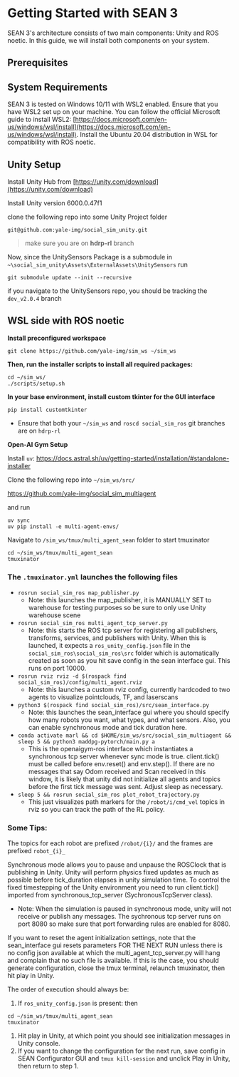 # Getting Started with SEAN 3

SEAN 3's architecture consists of two main components: Unity and ROS noetic. In this guide, we will install both components on your system.

## Prerequisites

## System Requirements

SEAN 3 is tested on Windows 10/11 with WSL2 enabled. Ensure that you have WSL2 set up on your machine. You can follow the official Microsoft guide to install WSL2: [https://docs.microsoft.com/en-us/windows/wsl/install](https://docs.microsoft.com/en-us/windows/wsl/install). Install the Ubuntu 20.04 distribution in WSL for compatibility with ROS noetic.

## Unity Setup

Install Unity Hub from [https://unity.com/download](https://unity.com/download)

Install Unity version 6000.0.47f1

clone the following repo into some Unity Project folder

```
git@github.com:yale-img/social_sim_unity.git
```

>make sure you are on **hdrp-rl** branch

Now, since the UnitySensors Package is a submodule in `~\social_sim_unity\Assets\ExternalAssets\UnitySensors`
run

```
git submodule update --init --recursive
```

if you navigate to the UnitySensors repo, you should be tracking the  `dev_v2.0.4` branch

## WSL side with ROS noetic

**Install preconfigured workspace**

```
git clone https://github.com/yale-img/sim_ws ~/sim_ws
```

**Then, run the installer scripts to install all required packages:**

```
cd ~/sim_ws/
./scripts/setup.sh
```

**In your base environment, install custom tkinter for the GUI interface**

```
pip install customtkinter
```

* Ensure that both your `~/sim_ws` and `roscd social_sim_ros` git branches are on `hdrp-rl`

**Open-AI Gym Setup**

Install `uv`:
https://docs.astral.sh/uv/getting-started/installation/#standalone-installer

Clone the following repo into `~/sim_ws/src/`

https://github.com/yale-img/social_sim_multiagent

and run 

```
uv sync
uv pip install -e multi-agent-envs/
```

Navigate to `/sim_ws/tmux/multi_agent_sean` folder to start tmuxinator

```
cd ~/sim_ws/tmux/multi_agent_sean
tmuxinator
```



### The `.tmuxinator.yml` launches the following files

* `rosrun social_sim_ros map_publisher.py` 
    * Note: this launches the map_publisher, it is MANUALLY SET to warehouse for testing purposes so be sure to only use Unity warehouse scene
* `rosrun social_sim_ros multi_agent_tcp_server.py`
    * Note: this starts the ROS tcp server for registering all publishers, transforms, services, and publishers with Unity. When this is launched, it expects a `ros_unity_config.json` file in the `social_sim_ros\social_sim_ros\src` folder which is automatically created as soon as you hit save config in the sean interface gui. This runs on port 10000.
* `rosrun rviz rviz -d $(rospack find social_sim_ros)/config/multi_agent.rviz    `
    * Note: this launches a custom rviz config, currently hardcoded to two agents to visualize pointclouds, TF, and laserscans
* `python3 $(rospack find social_sim_ros)/src/sean_interface.py` 
    * Note: this launches the sean_interface gui where you should specify how many robots you want, what types, and what sensors. Also, you can enable synchronous mode and tick duration here. 
* `conda activate marl && cd $HOME/sim_ws/src/social_sim_multiagent && sleep 5 && python3 maddpg-pytorch/main.py a`
    * This is the openaigym-ros interface which instantiates a synchronous tcp server whenever sync mode is true. client.tick() must be called before env.reset() and env.step(). If there are no messages that say Odom received and Scan received in this window, it is likely that unity did not initialize all agents and topics before the first tick message was sent. Adjust sleep as necessary.
* `sleep 5 && rosrun social_sim_ros plot_robot_trajectory.py`
    * This just visualizes path markers for the `/robot/i/cmd_vel` topics in rviz so you can track the path of the RL policy. 

### Some Tips:

The topics for each robot are prefixed `/robot/{i}/` and the frames are prefixed `robot_{i}_` 

Synchronous mode allows you to pause and unpause the ROSClock that is publishing in Unity. Unity will perform physics fixed updates as much as possible before tick_duration elapses in unity simulation time. To control the fixed timestepping of the Unity environment you need to run client.tick() imported from synchronous_tcp_server (SychronousTcpServer class). 

* Note: When the simulation is paused in synchronous mode, unity will not receive or publish any messages. The sychronous tcp server runs on port 8080 so make sure that port forwarding rules are enabled for 8080.

If you want to reset the agent initialization settings, note that the sean_interface gui resets parameters FOR THE NEXT RUN unless there is no config json available at which the multi_agent_tcp_server.py will hang and complain that no such file is available. If this is the case, you should generate configuration, close the tmux terminal, relaunch tmuxinator, then hit play in Unity.

The order of execution should always be:

1. If `ros_unity_config.json` is present: then

```
cd ~/sim_ws/tmux/multi_agent_sean
tmuxinator
```

1. Hit play in Unity, at which point you should see initialization messages in Unity console. 
2. If you want to change the configuration for the next run, save config in SEAN Configurator GUI and `tmux kill-session` and unclick Play in Unity, then return to step 1.

#
